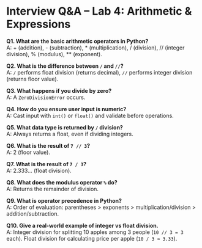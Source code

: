 # Interview Q&A – Lab 4: Arithmetic & Expressions

**Q1. What are the basic arithmetic operators in Python?**  
A: + (addition), - (subtraction), * (multiplication), / (division), // (integer division), % (modulus), ** (exponent).

**Q2. What is the difference between `/` and `//`?**  
A: `/` performs float division (returns decimal), `//` performs integer division (returns floor value).

**Q3. What happens if you divide by zero?**  
A: A `ZeroDivisionError` occurs.

**Q4. How do you ensure user input is numeric?**  
A: Cast input with `int()` or `float()` and validate before operations.

**Q5. What data type is returned by `/` division?**  
A: Always returns a float, even if dividing integers.

**Q6. What is the result of `7 // 3`?**  
A: 2 (floor value).

**Q7. What is the result of `7 / 3`?**  
A: 2.333... (float division).

**Q8. What does the modulus operator `%` do?**  
A: Returns the remainder of division.

**Q9. What is operator precedence in Python?**  
A: Order of evaluation: parentheses > exponents > multiplication/division > addition/subtraction.

**Q10. Give a real-world example of integer vs float division.**  
A: Integer division for splitting 10 apples among 3 people (`10 // 3 = 3` each). Float division for calculating price per apple (`10 / 3 ≈ 3.33`).
